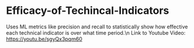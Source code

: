 # Efficacy-of-Techincal-Indicators
Uses ML metrics like precision and recall to statistically show how effective each technical indicator is over what time period.\n
Link to Youtube Video: https://youtu.be/sgyQx3pqm60
